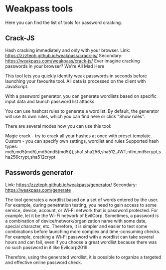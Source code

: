 # Weakpass tools

Here you can find the list of tools for password cracking.



## Crack-JS
Hash cracking immediately and only with your browser.
Link: https://zzzteph.github.io/weakpass/crack-js/
Secondary: https://weakpass.com/weakpass/crack-js/
Ever imagine cracking passwords in your browser? We're All Mad Here

This tool lets you quickly identify weak passwords in seconds before launching your favourite tool. All data is processed on the client with JavaScript.

With a password generator, you can generate wordlists based on specific input data and launch password list attacks.

You can use hashcat rules to generate a wordlist. By default, the generator will use its own rules, which you can find here or click "Show rules".

There are several modes how you can use this tool:

Magic crack - try to crack all your hashes at once with preset template.
Custom - you can specify own settings, wordlist and rules
Supported hash types: md5,md5(md5),md5(md5(md5))),sha1,sha256,sha512,JWT,ntlm,md5crypt,sha256crypt,sha512crypt

## Passwords generator
Link: https://zzzteph.github.io/weakpass/generator/
Secondary: https://weakpass.com/generate

The tool generates a wordlist based on a set of words entered by the user.
For example, during penetration testing, you need to gain access to some service, device, account, or Wi-Fi network that is password protected. For example, let it be the Wi-Fi network of EvilCorp. Sometimes, a password is a combination of device/network/organization name with some date, special character, etc. Therefore, it is simpler and easier to test some combinations before launching more complex and time-consuming checks. For example, cracking a Wi-Fi password with a wordlist can take several hours and can fail, even if you choose a great wordlist because there was no such password in it like Evilcorp2019.

Therefore, using the generated wordlist, it is possible to organize a targeted and effective online password check.